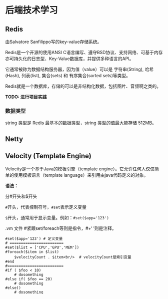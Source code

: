 # 后端技术学习



## Redis

由Salvatore Sanfilippo写的key-value存储系统。

Redis是一个开源的使用ANSI C语言编写、遵守BSD协议、支持网络、可基于内存亦可持久化的日志型、Key-Value数据库，并提供多种语言的API。

它通常被称为数据结构服务器，因为值（value）可以是 字符串(String), 哈希(Hash), 列表(list), 集合(sets) 和 有序集合(sorted sets)等类型。



Redis就是一个数据库，存储的可以是非结构化数据，包括图片、音频啊之类的。

**TODO: 进行项目实践**







### **数据类型**

string 类型是 Redis 最基本的数据类型，string 类型的值最大能存储 512MB。







## Netty





## Velocity (Template Engine)

Velocity是一个基于Java的模板引擎（template engine）。它允许任何人仅仅简单的使用模板语言（template language）来引用由java代码定义的对象。

**语法：**

分#开头和$开头

`#`开头，代表控制符号，`#set`表示定义变量

`$`开头，通常用于显示变量。例如：`#set($app='123')`

.vm 文件 #紧跟set/foreach等则是指令，#+‘ ’则是注释。

```vm
#set($app='123') # 定义变量
# ========================
#set($list = ['CPU','GPU','MEM'])
#foreach($item in $list)
	$velocityCount . $item<br/>  # velocityCount是索引变量
#end
#=========================
#if ( $foo < 10)
	# dosomething
#else if( $foo == 20)
	# dosomething
#else()
	# dosomething
#end
#========================
与非逻辑与java相同 `&& || `

```

**实践java**

vm:

```vim
db:
  type: ${config.db_type}   # 数据库类型，首选"sqlite3"，其他可选："postgres", and "mysql"。
  # 数据库db文件,不指定情况下，默认存放于主目录下：路径：./fabric-ca-home/fabric-ca-server.db
  datasource: ${config.db_datasource} 
  tls:
    enabled: false
    certfiles:
    client:
      certfile:
      keyfile:
```

java:

```java
VelocityContext context = new VelocityContext();
context.put("config", config);
// 输出文件
File yamlFile = new File(dir, outputFileName);
if (!yamlFile.getParentFile().exists()) {
    yamlFile.getParentFile().mkdirs();
}
//指定模板
VelocityEngine engine = DockerFileService.newVelocityEngine();
Template t = engine.getTemplate("模板文件路径.vm", CharEncoding.UTF_8);
// 保存
try (Writer writer = new FileWriter(yamlFile)) {
    t.merge(context, writer);
    writer.flush();
    logger.info("{} ——配置文件成功！", yamlFile.getName());
} catch (IOException e) {
    logger.error(e.toString(), e);
    throw e;    // TODO
}
```

